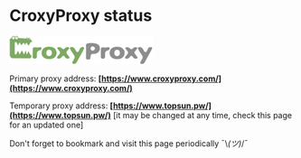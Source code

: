# CroxyProxy status

![CroxyProxy web proxy](https://github.com/croxy-proxy-official/status/raw/master/image/logo.png)

Primary proxy address: **[https://www.croxyproxy.com/](https://www.croxyproxy.com/)**

Temporary proxy address: **[https://www.topsun.pw/](https://www.topsun.pw/)** [it may be changed at any time, check this page for an updated one]

Don't forget to bookmark and visit this page periodically ¯\\_(ツ)_/¯
